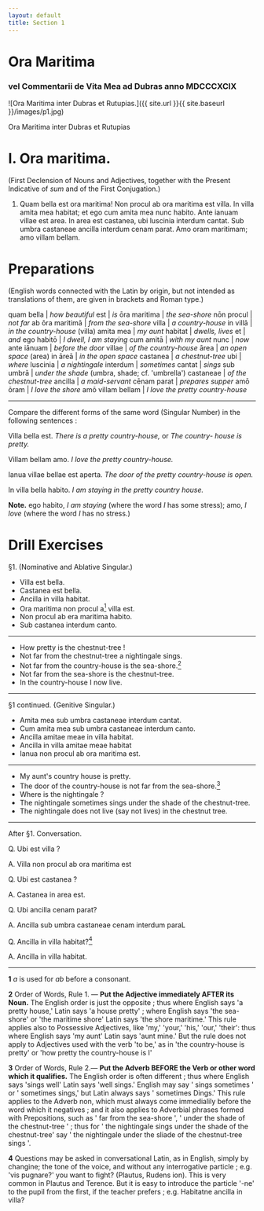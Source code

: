 ```yaml
---
layout: default
title: Section 1
---
```


# Ora Maritima

### vel Commentarii de Vita Mea ad Dubras anno MDCCCXCIX

![Ora Maritima inter Dubras et Rutupias.]({{ site.url }}{{ site.baseurl }}/images/p1.jpg)

Ora Maritima inter Dubras et Rutupias

# I. Ora maritima.

(First Declension of Nouns and Adjectives, together with the Present Indicative of *sum* and of the First Conjugation.)

1. Quam bella est ora maritima! Non procul 
ab ora maritima est villa. In villa amita mea 
habitat; et ego cum amita mea nunc habito. Ante 
ianuam villae est area. In area est castanea, ubi 
luscinia interdum cantat. Sub umbra castaneae ancilla 
interdum cenam parat. Amo oram maritimam; amo 
villam bellam.

# Preparations

(English words connected with the Latin by origin, but not intended as translations of them, are given in brackets and Roman type.)

quam bella | *how beautiful*
est | *is*
ōra maritima | *the sea-shore*
nōn procul | *not far*
ab ōra maritimā | *from the sea-shore*
villa | *a country-house*
in villā | *in the country-house* (villa)
amita mea | *my aunt*
habitat | *dwells, lives*
et | *and*
ego habitō | *I dwell, I am staying*
cum amitā | *with my aunt*
nunc | *now*
ante iānuam | *before the door*
villae | *of the country-house*
ārea | *an open space* (area)
in āreā | *in the open space*
castanea | *a chestnut-tree*
ubi | *where*
luscinia | *a nightingale*
interdum | *sometimes*
cantat | *sings*
sub umbrā | *under the shade* (umbra, shade; cf. 'umbrella')
castaneae | *of the chestnut-tree*
ancilla | *a maid-servant*
cēnam parat | *prepares supper*
amō ōram | *I love the shore*
amō villam bellam | *I love the pretty country-house*

---

Compare the different forms of the same word (Singular 
Number) in the following sentences : 

Villa bella est. *There is a pretty country-house,* or *The country- 
house is pretty.*

Villam bellam amo. *I love the pretty country-house.* 

Ianua villae bellae est aperta. *The door of the pretty country-house is open.*

In villa bella habito. *I am staying in the pretty country house.*

**Note.** ego habito, *I am staying* (where the word *I* has some 
stress); amo, *I love* (where the word *I* has no stress.) 

# Drill Exercises

§1. (Nominative and Ablative Singular.) 

* Villa est bella. 
* Castanea est bella. 
* Ancilla in villa habitat. 
* Ora maritima non procul a[<sup>1</sup>](#footnote1) villa est. 
* Non procul ab era maritima habito. 
* Sub castanea interdum canto. 

---

* How pretty is the chestnut-tree ! 
* Not far from the chestnut-tree a nightingale sings. 
* Not far from the country-house is the sea-shore.[<sup>2</sup>](#footnote1)
* Not far from the sea-shore is the chestnut-tree. 
* In the country-house I now live. 

---

§1 continued. {Genitive Singular.) 

* Amita mea sub umbra castaneae interdum cantat. 
* Cum amita mea sub umbra castaneae interdum canto. 
* Ancilla amitae meae in villa habitat. 
* Ancilla in villa amitae meae habitat 
* Ianua non procul ab ora maritima est. 

---

* My aunt's country house is pretty. 
* The door of the country-house is not far from the sea-shore.[<sup>3</sup>](#footnote1)
* Where is the nightingale ? 
* The nightingale sometimes sings under the shade of the 
chestnut-tree. 
* The nightingale does not live (say not lives) in the chestnut 
tree. 

---

After §1. Conversation. 

Q. Ubi est villa ? 

A. Villa non procul ab ora maritima est 

Q. Ubi est castanea ? 

A. Castanea in area est. 


Q. Ubi ancilla cenam parat? 

A. Ancilla sub umbra castaneae cenam interdum paraL 

Q. Ancilla in villa habitat?[<sup>4</sup>](#footnote1)

A. Ancilla in villa habitat. 

---

<a name="footnote1"></a> **1** *a* is used for *ab* before a consonant. 

**2** Order of Words, Rule 1. — **Put the Adjective immediately AFTER 
its Noun.** The English order is just the opposite ; thus where English says 
'a pretty house,' Latin says 'a house pretty' ; where English says 
'the sea-shore' or 'the maritime shore' 
Latin says 'the shore maritime.' This rule 
applies also to Possessive Adjectives, like 'my,' 'your,' 'his,' 'our,' 
'their': thus where English says 'my aunt' Latin says 'aunt mine.' But 
the rule does not apply to Adjectives used with the verb 'to be,' as in 'the 
country-house is pretty' or 'how pretty the country-house is I' 


**3** Order of Words, Rule 2.— **Put the Adverb BEFORE the Verb or 
other word which it qualifies.** The English order is often different ; thus 
where English says 'sings well' Latin says 'well sings.' English may say 
' sings sometimes ' or ' sometimes sings,' but Latin always says ' sometimes 
Dings.' This rule applies to the Adverb non, which must always come 
immedialily before the word which it negatives ; and it also applies to 
Adverbial phrases formed with Prepositions, such as ' far from the sea-shore ', 
' under the shade of the chestnut-tree ' ; thus for ' the nightingale sings under 
the shade of the chestnut-tree' say ' the nightingale under the sliade of the 
chestnut-tree sings '. 

**4** Questions may be asked in conversational Latin, as in English, simply by 
changine; the tone of the voice, and without any interrogative particle ; e.g. 
'vis pugnare?' you want to fight? (Plautus, Rudens ion). This is very 
common in Plautus and Terence. But it is easy to introduce the particle 
'-ne' to the pupil from the first, if the teacher prefers ; e.g. Habitatne 
ancilla in villa?

